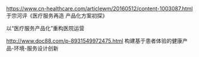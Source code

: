 https://www.cn-healthcare.com/articlewm/20160512/content-1003087.html
于宗河评《医疗服务再造 产品化方案初探》


以“医疗服务产品化”重构医院运营

http://www.doc88.com/p-8931549972475.html
构建基于患者体验的健康产品-环境-服务设计创新
